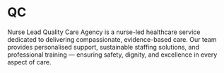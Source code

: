 # QC
Nurse Lead Quality Care Agency is a nurse-led healthcare service dedicated to delivering compassionate, evidence-based care. Our team provides personalised support, sustainable staffing solutions, and professional training — ensuring safety, dignity, and excellence in every aspect of care.
